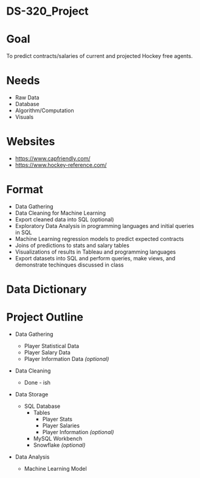 # DS-320_Project

# Goal
To predict contracts/salaries of current and projected Hockey free agents.

# Needs
- Raw Data
- Database
- Algorithm/Computation
- Visuals

# Websites
 - https://www.capfriendly.com/
 - https://www.hockey-reference.com/


# Format
- Data Gathering
- Data Cleaning for Machine Learning
- Export cleaned data into SQL (optional)
- Exploratory Data Analysis in programming languages and initial queries in SQL
- Machine Learning regression models to predict expected contracts
- Joins of predictions to stats and salary tables
- Visualizations of results in Tableau and programming languages
- Export datasets into SQL and perform queries, make views, and demonstrate techinques discussed in class

# Data Dictionary

# Project Outline
- Data Gathering
    - Player Statistical Data
    - Player Salary Data
    - Player Information Data *(optional)*

- Data Cleaning
    - Done - ish

- Data Storage
    - SQL Database
        - Tables
            - Player Stats
            - Player Salaries
            - Player Information *(optional)*
        - MySQL Workbench
        - Snowflake *(optional)*

- Data Analysis
    - Machine Learning Model